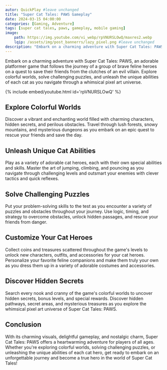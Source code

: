 ```yaml
---
autor: QuickPlay #leave unchanged
title: "Super Cat Tales: PAWS Gameplay"
date: 2024-03-15 04:00:00
categories: [Gaming, Adventure]
tags: [super cat tales, paws, gameplay, mobile gaming]
image: 
    path: https://img.youtube.com/vi_webp/rpVNURSLOwQ/maxres2.webp 
    lqip: /assets/img/post_bannerrs/lazy_pixel.png #leave unchanged
description: "Embark on a charming adventure with Super Cat Tales: PAWS, an adorable platformer game that follows the journey of a group of brave feline heroes on a quest to save their friends from the clutches of an evil villain. Explore colorful worlds, solve challenging puzzles, and unleash the unique abilities of each cat as you navigate through a whimsical pixel art universe. Discover its delightful gameplay, nostalgic charm, and how to become a true hero in this heartwarming adventure."
---
```


Embark on a charming adventure with Super Cat Tales: PAWS, an adorable platformer game that follows the journey of a group of brave feline heroes on a quest to save their friends from the clutches of an evil villain. Explore colorful worlds, solve challenging puzzles, and unleash the unique abilities of each cat as you navigate through a whimsical pixel art universe.

{% include embed/youtube.html id='rpVNURSLOwQ' %}

## Explore Colorful Worlds
Discover a vibrant and enchanting world filled with charming characters, hidden secrets, and perilous obstacles. Travel through lush forests, snowy mountains, and mysterious dungeons as you embark on an epic quest to rescue your friends and save the day.

## Unleash Unique Cat Abilities
Play as a variety of adorable cat heroes, each with their own special abilities and skills. Master the art of jumping, climbing, and pouncing as you navigate through challenging levels and outsmart your enemies with clever tactics and quick reflexes.

## Solve Challenging Puzzles
Put your problem-solving skills to the test as you encounter a variety of puzzles and obstacles throughout your journey. Use logic, timing, and strategy to overcome obstacles, unlock hidden passages, and rescue your friends from danger.

## Customize Your Cat Heroes
Collect coins and treasures scattered throughout the game's levels to unlock new characters, outfits, and accessories for your cat heroes. Personalize your favorite feline companions and make them truly your own as you dress them up in a variety of adorable costumes and accessories.

## Discover Hidden Secrets
Search every nook and cranny of the game's colorful worlds to uncover hidden secrets, bonus levels, and special rewards. Discover hidden pathways, secret areas, and mysterious treasures as you explore the whimsical pixel art universe of Super Cat Tales: PAWS.

## Conclusion
With its charming visuals, delightful gameplay, and nostalgic charm, Super Cat Tales: PAWS offers a heartwarming adventure for players of all ages. Whether you're exploring colorful worlds, solving challenging puzzles, or unleashing the unique abilities of each cat hero, get ready to embark on an unforgettable journey and become a true hero in the world of Super Cat Tales!

